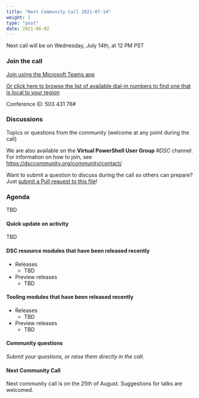 ```yaml
---
title: "Next Community Call 2021-07-14"
weight: 1
type: "post"
date: 2021-06-02
---
```


Next call will be on Wednesday, July 14th, at 12 PM PST

### Join the call

[Join using the Microsoft Teams app](https://teams.microsoft.com/l/meetup-join/19%3ameeting_OTc2YThjZGQtNWE4Yi00NDQyLTk5NTktYWIwYjdhMGZjNDRl%40thread.v2/0?context=%7b%22Tid%22%3a%2272f988bf-86f1-41af-91ab-2d7cd011db47%22%2c%22Oid%22%3a%222fd83437-7fe6-4ee4-a109-828a19cb7bff%22%7d)

[Or click here to browse the list of available dial-in numbers to find one that is local to your region](https://dialin.teams.microsoft.com/8551f4c1-bea3-441a-8738-69aa517a91c5?id=50343176)

Conference ID:
503 431 76#

### Discussions

Topics or questions from the community (welcome at any point during the call)

We are also available on the **Virtual PowerShell User Group** _#DSC_ channel.
For information on how to join, see https://dsccommunity.org/community/contact/

Want to submit a question to discuss during the call so others can prepare?
Just [submit a Pull request to this file](https://github.com/dsccommunity/dsccommunity.org/edit/master/content/community_calls/next_call.en.md)!

### Agenda

TBD

#### Quick update on activity

TBD

#### DSC resource modules that have been released recently

- Releases
  - TBD
- Preview releases
  - TBD

#### Tooling modules that have been released recently

- Releases
  - TBD
- Preview releases
  - TBD

#### Community questions

_Submit your questions, or raise them directly in the call._

#### Next Community Call

Next community call is on the 25th of August.
Suggestions for talks are welcomed.
